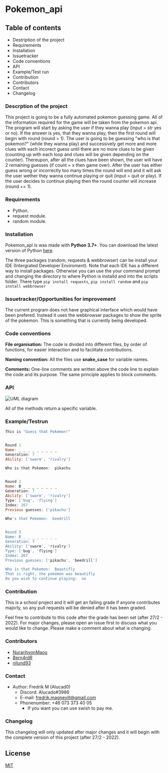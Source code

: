 # Pokemon_api

## Table of contents

- Destription of the project
- Requirements
- Installation
- Issuetracker
- Code conventions
- API
- Example/Test run
- Contribution
- Contributors
- Contact
- Changelog

### Descrption of the project

This project is going to be a fully automated pokemon guessing game. 
All of the information required for the game will be taken from the pokemon api. 
The program will start by asking the user if they wanna play (input = str yes or no). 
If the answer is yes, that they wanna play, then the first round will begin with round (round = 1). 
The user is going to be guessing "who is that pokemon?" (while they wanna play) and successively get more and more clues with each incorect guess until there are no more clues to be given (counting up with each loop and clues will be given depending on the counter). 
Thereupon, after all the clues have been shown, the user will have 2 remaining guesses (if count = x then game over). 
After the user has either guess wrong or incorrectly too many times the round will end and it will ask the user wether they wanna continue playing or quit (input = quit or play). 
If the user decides to continue playing then the round counter will increase (round += 1). 

### Requirements

- Python.
- request module.
- random module.

### Installation

Pokemon_api is was made with __Python 3.7+__. You can download the latest version of Python [here](https://www.python.org/downloads/).

The three packages (random, requests & webbrowser) can be install your IDE (Intergrated Developer Enviroment). 
Note that each IDE has a different way to install packages. 
Otherwise you can use the your command prompt and changing the directory to where Python is installd and into the scripts folder. 
There type `pip install requests`, `pip install random` and `pip install webbrowser`

### Issuetracker/Opportunities for improvement

The current program does not have graphical interface which would have been prefered. Instead it uses the webbrowser packages to show the sprite of the pokemon. This is something that is currently being developed.

### Code conventions

**File organisation:** The code is divided into different files, by order of functions, for easier interaction and to facilitate contributions.

**Naming convention:** All the files use **snake_case** for variable names.

**Comments:** One-line comments are written above the code line to explain the code and its purpose. The same principle applies to block comments.

### API

![UML diagram](https://github.com/Alucad0/Pokemon_api/blob/main/Pok%C3%A9mon_UML.drawio.png?raw=true)

All of the methods return a specific variable. 

### Example/Testrun

```powershell
This is "Guess that Pokémon!"


Round 1
Name: _ _ _ _ _ _ _ _ _      
Generation: 7
Ability: ['swarm', 'rivalry']

Who is that Pokemon:  pikachu


Round 2
Name: B _ _ _ _ _ _ _ _ 
Generation: 7
Ability: ['swarm', 'rivalry']
Type: ['bug', 'flying']
Index: 267
Previous guesses: ['pikachu']

Who's that Pokemon:  beedrill


Round 3
Name: B _ _ _ _ _ _ _ _
Generation: 7
Ability: ['swarm', 'rivalry']
Type: ['bug', 'flying']
Index: 267
Previous guesses: ['pikachu', 'beedrill']

Who is that Pokemon:  Beautifly 
That is right, the pokémon was beautifly
Do you wish to continue playing:  no

```

### Contribution

This is a school project and it will get an failing grade if anyone contributes majorly, so any pull requests will be denied after it has been graded. 

Feel free to contribute to this code after the grade has been set (after 27/2 - 2022). 
For major changes, please open an issue first to discuss what you would like to change. 
Please make a comment about what is changing. 

### Contributors

- [NurarihyonMaou](https://github.com/NurarihyonMaou)
- [Bern4rdR](https://github.com/Bern4rdR)
- [nilund93](https://github.com/Nilund93)

### Contact

- Author: Fredrik M (Alucad0)
  - Discord: Alucado#3986
  - E-mail: fredrik.magnevill@gmail.com
  - Phonenumber: +46 073 373 40 05
    - If you want you can use swish to pay me.

### Changelog

This changelog will only updated after major changes and it will begin with the complete version of this project (after 27/2 - 2022).

## License

[MIT](https://choosealicense.com/licenses/mit/)
